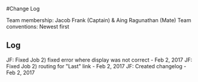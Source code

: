 #Change Log

Team membership:  Jacob Frank (Captain) & Aing Ragunathan (Mate)
Team conventions: 
Newest first 

## Log
JF: Fixed Job 2) fixed error where display was not correct - Feb 2, 2017
JF: Fixed Job 2) routing for "Last" link - Feb 2, 2017
JF: Created changelog - Feb 2, 2017
